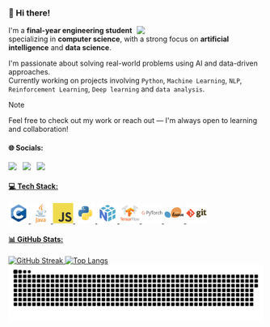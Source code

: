 ### 👋 Hi there!
<img align="right" src="https://media2.giphy.com/media/v1.Y2lkPTc5MGI3NjExczFnNnF0amV5cTl6amZldzl3dHZmMTA1MWx1cmU1Ym44NHNjNnVmZCZlcD12MV9pbnRlcm5hbF9naWZfYnlfaWQmY3Q9Zw/R03zWv5p1oNSQd91EP/giphy.gif" width="250" style="padding:"/>

I'm a **final-year engineering student** specializing in **computer science**, with a strong focus on **artificial intelligence** and **data science**.

I'm passionate about solving real-world problems using AI and data-driven approaches.  
Currently working on projects involving `Python`, `Machine Learning`, `NLP`,  <br>
`Reinforcement Learning`, `Deep learning` and `data analysis`.


> [!NOTE]
>  Feel free to check out my work or reach out — I'm always open to learning and collaboration!


#### 🌐 Socials:
[<img src="https://img.icons8.com/color/48/000000/linkedin.png" width="4%"/>](https://www.linkedin.com/in/marcloiccedric/)  &nbsp; [<img src="https://img.icons8.com/fluent/48/000000/instagram-new.png" width="4%"/>](https://instagram.com/lategardener)  &nbsp; <a href="mailto:djolemarc@cy-tech.fr"> <img src="https://img.icons8.com/fluent/48/000000/gmail.png" width="4%"/>



#### 💻 Tech Stack:
<p align="left">
  <code><img src="https://github.com/github/explore/raw/main/topics/c/c.png" width="40" height="40" alt="C" /></code>
  <code><img src="https://github.com/github/explore/raw/main/topics/java/java.png" width="40" height="40" alt="Java" /></code>
  <code><img src="https://github.com/github/explore/raw/main/topics/javascript/javascript.png" width="40" height="40" alt="JavaScript" /></code>
  <code><img src="https://github.com/github/explore/raw/main/topics/python/python.png" width="40" height="40" alt="Python" /></code>
  <code><img src="https://github.com/github/explore/raw/main/topics/numpy/numpy.png" width="40" height="40" alt="NumPy" /></code>
  <code><img src="https://github.com/github/explore/raw/main/topics/tensorflow/tensorflow.png" width="40" height="40" alt="TensorFlow" /></code>
  <code><img src="https://github.com/github/explore/raw/main/topics/pytorch/pytorch.png" width="40" height="40" alt="PyTorch" /></code>
  <code><img src="https://github.com/github/explore/raw/main/topics/scikit-learn/scikit-learn.png" width="40" height="40" alt="Scikit-learn" /></code>
  <code><img src="https://github.com/github/explore/raw/main/topics/git/git.png" width="40" height="40" alt="Git" /></code>
</p>




#### 📊 GitHub Stats:
<div align="left">
  <img src="https://nirzak-streak-stats.vercel.app/?user=lategardener&theme=white&hide_border=true" alt="GitHub Streak" style="height:180px;" />
  <img src="https://github-readme-stats.vercel.app/api/top-langs/?username=lategardener&theme=white&hide_border=true&include_all_commits=true&count_private=false&layout=compact" alt="Top Langs" style="height:180px;" />
</div>

<div align="left">
  <img src="https://github.com/lategardener/snk/blob/output-svg-only/github-contribution-grid-snake-dark.svg" alt="Snake animation" />
</div>
